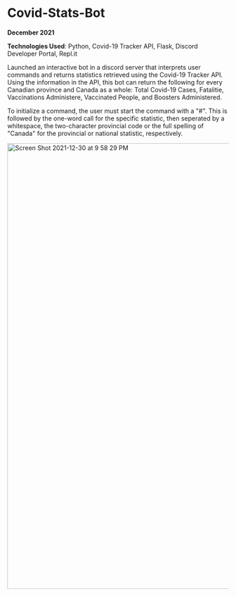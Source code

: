 # Covid-Stats-Bot

**December 2021**

**Technologies Used**: Python, Covid-19 Tracker API, Flask, Discord Developer Portal, Repl.it

Launched an interactive bot in a discord server that interprets user commands and returns statistics retrieved using the Covid-19 Tracker API. Using the information in the API, this bot can return the following for every Canadian province and Canada as a whole: Total Covid-19 Cases, Fatalitie, Vaccinations Administere, Vaccinated People, and Boosters Administered.

To initialize a command, the user must start the command with a "#". This is followed by the one-word call for the specific statistic, then seperated by a whitespace, the two-character provincial code or the full spelling of "Canada" for the provincial or national statistic, respectively.

<img width="1012" alt="Screen Shot 2021-12-30 at 9 58 29 PM" src="https://user-images.githubusercontent.com/96848854/147800525-99947893-19ce-4864-8bd1-cb116e5ffea9.png">

